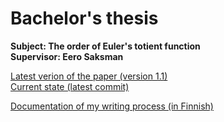 # Bachelor's thesis

**Subject: The order of Euler's totient function**  
**Supervisor: Eero Saksman**

[Latest verion of the paper (version 1.1)](https://github.com/ellikiiski/Bachelors-thesis-2021-MAT/blob/master/Versiohistoria/version-1.1.pdf)  
[Current state (latest commit)](https://github.com/ellikiiski/Bachelors-thesis-2021-MAT/blob/master/Kehitys/kandi.pdf)

[Documentation of my writing process (in Finnish)](https://github.com/ellikiiski/Bachelors-thesis-2021-MAT/blob/master/Dokumentointi.md)


